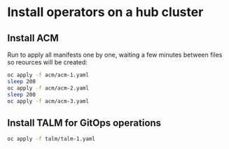 # Install operators on a hub cluster

## Install ACM

Run to apply all manifests one by one, waiting a few minutes between files so reources will be created:

```bash
oc apply -f acm/acm-1.yaml
sleep 200
oc apply -f acm/acm-2.yaml
sleep 200
oc apply -f acm/acm-3.yaml
```

## Install TALM for GitOps operations

```bash
oc apply -f talm/talm-1.yaml
```
